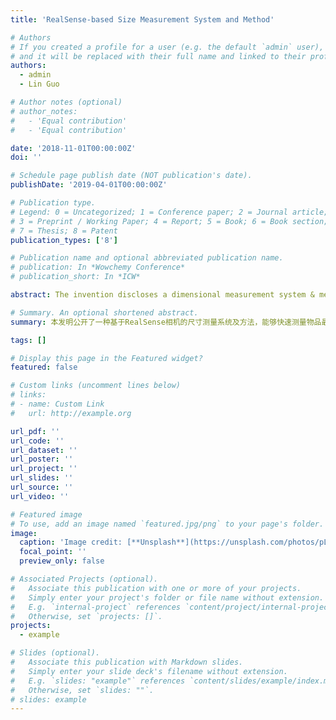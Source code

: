 ```yaml
---
title: 'RealSense-based Size Measurement System and Method'

# Authors
# If you created a profile for a user (e.g. the default `admin` user), write the username (folder name) here
# and it will be replaced with their full name and linked to their profile.
authors:
  - admin
  - Lin Guo

# Author notes (optional)
# author_notes:
#   - 'Equal contribution'
#   - 'Equal contribution'

date: '2018-11-01T00:00:00Z'
doi: ''

# Schedule page publish date (NOT publication's date).
publishDate: '2019-04-01T00:00:00Z'

# Publication type.
# Legend: 0 = Uncategorized; 1 = Conference paper; 2 = Journal article;
# 3 = Preprint / Working Paper; 4 = Report; 5 = Book; 6 = Book section;
# 7 = Thesis; 8 = Patent
publication_types: ['8']

# Publication name and optional abbreviated publication name.
# publication: In *Wowchemy Conference*
# publication_short: In *ICW*

abstract: The invention discloses a dimensional measurement system & method based on RealSense camera, the measurement system includes a projector, a RealSense camera, a data processing module and a measurement platform. RealSense camera and projector are set above the measurement platform by a bracket. The measured object is placed on the measurement platform. The pattern projected by the projector on the measurement platform is used for the RealSense camera calibration. Then the images of the measured object on the measurement platform  are captured and sent to the data processing module, which is capable to find the minimum package size of the measured object. This invention can quickly measure the minimum package size of the item, adapt to the high-speed flow operation, and has a high measurement accuracy.         本发明公开了一种基于RealSense相机的尺寸测量系统及方法,测量系统包括投影仪、RealSense相机、数据处理模块和测量平台；RealSense相机和投影仪通过支架设置在测量平台上方,被测物品放置在测量平台上,投影仪在测量平台上投影出的标定图案,用于对RealSense相机进行位姿标定,RealSense相机采集测量平台上的被测物品图像,并发送给数据处理模块,数据处理模块求取被测物品的最小包装尺寸。本发明能够快速测量物品最小包装尺寸,适应更高速的流水作业,具有较高的测量精度。

# Summary. An optional shortened abstract.
summary: 本发明公开了一种基于RealSense相机的尺寸测量系统及方法，能够快速测量物品最小包装尺寸,适应更高速的流水作业,具有较高的测量精度。

tags: []

# Display this page in the Featured widget?
featured: false

# Custom links (uncomment lines below)
# links:
# - name: Custom Link
#   url: http://example.org

url_pdf: ''
url_code: ''
url_dataset: ''
url_poster: ''
url_project: ''
url_slides: ''
url_source: ''
url_video: ''

# Featured image
# To use, add an image named `featured.jpg/png` to your page's folder.
image:
  caption: 'Image credit: [**Unsplash**](https://unsplash.com/photos/pLCdAaMFLTE)'
  focal_point: ''
  preview_only: false

# Associated Projects (optional).
#   Associate this publication with one or more of your projects.
#   Simply enter your project's folder or file name without extension.
#   E.g. `internal-project` references `content/project/internal-project/index.md`.
#   Otherwise, set `projects: []`.
projects:
  - example

# Slides (optional).
#   Associate this publication with Markdown slides.
#   Simply enter your slide deck's filename without extension.
#   E.g. `slides: "example"` references `content/slides/example/index.md`.
#   Otherwise, set `slides: ""`.
# slides: example
---
```


<!-- {{% callout note %}}
Click the _Cite_ button above to demo the feature to enable visitors to import publication metadata into their reference management software.
{{% /callout %}}

{{% callout note %}}
Create your slides in Markdown - click the _Slides_ button to check out the example.
{{% /callout %}}

Supplementary notes can be added here, including [code, math, and images](https://wowchemy.com/docs/writing-markdown-latex/). -->
